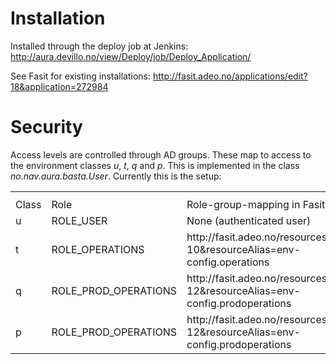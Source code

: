 # Installation

Installed through the deploy job at Jenkins: http://aura.devillo.no/view/Deploy/job/Deploy_Application/

See Fasit for existing installations: http://fasit.adeo.no/applications/edit?18&application=272984

# Security

Access levels are controlled through AD groups. These map to access to the environment classes _u_, _t_, _q_ and _p_. 
This is implemented in the class _no.nav.aura.basta.User_. Currently this is the setup: 

<table>
<th><tr><td>Class</td><td>Role</td><td>Role-group-mapping in Fasit</td></tr></th>
<tr><td>u</td><td>ROLE_USER</td><td>None (authenticated user)</td></tr>
<tr><td>t</td><td>ROLE_OPERATIONS</td><td>http://fasit.adeo.no/resources?10&resourceAlias=env-config.operations</td></tr>
<tr><td>q</td><td>ROLE_PROD_OPERATIONS</td><td>http://fasit.adeo.no/resources?12&resourceAlias=env-config.prodoperations</td></tr>
<tr><td>p</td><td>ROLE_PROD_OPERATIONS</td><td>http://fasit.adeo.no/resources?12&resourceAlias=env-config.prodoperations</td></tr>
</table>
